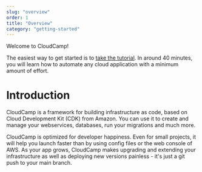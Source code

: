 ```yaml
---
slug: "overview"
order: 1
title: "Overview"
category: "getting-started"
---
```


Welcome to CloudCamp!

The easiest way to get started is to [take the tutorial](/docs/tutorial). In
around 40 minutes, you will learn how to automate any cloud application with a
minimum amount of effort.

# Introduction

CloudCamp is a framework for building infrastructure as code, based on Cloud
Development Kit (CDK) from Amazon. You can use it to create and manage your
webservices, databases, run your migrations and much more.

CloudCamp is optimized for developer happiness. Even for small projects, it will
help you launch faster than by using config files or the web console of AWS. As
your app grows, CloudCamp makes upgrading and extending your infrastructure as
well as deploying new versions painless - it's just a git push to your main
branch.
